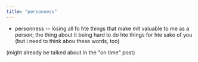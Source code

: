 ```yaml
---
title: "personness"
---
```

- personness -- losing all fo hte things that make mit valuable to me as a person; the thing about it being hard to do hte things for hte sake of you (but i need to think abou these words, too)

(might already be talked about in the "on time" post)